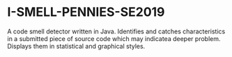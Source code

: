 # I-SMELL-PENNIES-SE2019

A code smell detector written in Java. Identifies and catches characteristics in a submitted piece of source code which may indicatea deeper problem. Displays them in statistical and graphical styles. 

